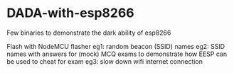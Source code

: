 # DADA-with-esp8266
Few binaries to demonstrate the dark ability of esp8266

Flash with NodeMCU flasher
eg1: random beacon (SSID) names
eg2: SSID names with answers for (mock) MCQ exams to demonstrate how EESP can be used to cheat for exam
eg3: slow down wifi internet connection

